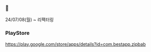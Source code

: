 ### 🚧


24/07/08(월) ~  리팩터링


### PlayStore

https://play.google.com/store/apps/details?id=com.bestapp.zipbab
